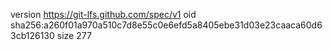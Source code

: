 version https://git-lfs.github.com/spec/v1
oid sha256:a260f01a970a510c7d8e55c0e6efd5a8405ebe31d03e23caaca60d63cb126130
size 277
